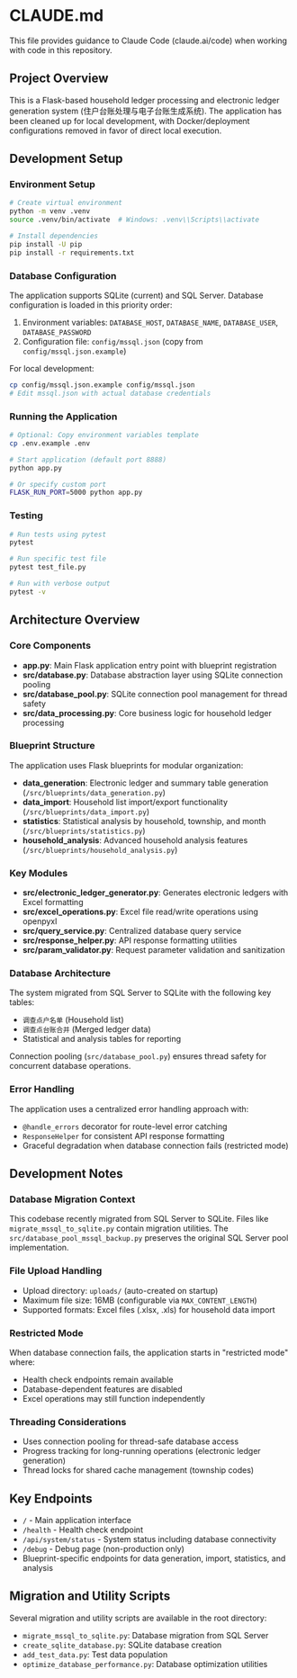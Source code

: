 # CLAUDE.md

This file provides guidance to Claude Code (claude.ai/code) when working with code in this repository.

## Project Overview

This is a Flask-based household ledger processing and electronic ledger generation system (住户台账处理与电子台账生成系统). The application has been cleaned up for local development, with Docker/deployment configurations removed in favor of direct local execution.

## Development Setup

### Environment Setup
```bash
# Create virtual environment
python -m venv .venv
source .venv/bin/activate  # Windows: .venv\\Scripts\\activate

# Install dependencies
pip install -U pip
pip install -r requirements.txt
```

### Database Configuration
The application supports SQLite (current) and SQL Server. Database configuration is loaded in this priority order:
1. Environment variables: `DATABASE_HOST`, `DATABASE_NAME`, `DATABASE_USER`, `DATABASE_PASSWORD`
2. Configuration file: `config/mssql.json` (copy from `config/mssql.json.example`)

For local development:
```bash
cp config/mssql.json.example config/mssql.json
# Edit mssql.json with actual database credentials
```

### Running the Application
```bash
# Optional: Copy environment variables template
cp .env.example .env

# Start application (default port 8888)
python app.py

# Or specify custom port
FLASK_RUN_PORT=5000 python app.py
```

### Testing
```bash
# Run tests using pytest
pytest

# Run specific test file
pytest test_file.py

# Run with verbose output
pytest -v
```

## Architecture Overview

### Core Components

- **app.py**: Main Flask application entry point with blueprint registration
- **src/database.py**: Database abstraction layer using SQLite connection pooling
- **src/database_pool.py**: SQLite connection pool management for thread safety
- **src/data_processing.py**: Core business logic for household ledger processing

### Blueprint Structure
The application uses Flask blueprints for modular organization:

- **data_generation**: Electronic ledger and summary table generation (`/src/blueprints/data_generation.py`)
- **data_import**: Household list import/export functionality (`/src/blueprints/data_import.py`)
- **statistics**: Statistical analysis by household, township, and month (`/src/blueprints/statistics.py`)
- **household_analysis**: Advanced household analysis features (`/src/blueprints/household_analysis.py`)

### Key Modules

- **src/electronic_ledger_generator.py**: Generates electronic ledgers with Excel formatting
- **src/excel_operations.py**: Excel file read/write operations using openpyxl
- **src/query_service.py**: Centralized database query service
- **src/response_helper.py**: API response formatting utilities
- **src/param_validator.py**: Request parameter validation and sanitization

### Database Architecture

The system migrated from SQL Server to SQLite with the following key tables:
- `调查点户名单` (Household list)
- `调查点台账合并` (Merged ledger data)
- Statistical and analysis tables for reporting

Connection pooling (`src/database_pool.py`) ensures thread safety for concurrent database operations.

### Error Handling

The application uses a centralized error handling approach with:
- `@handle_errors` decorator for route-level error catching
- `ResponseHelper` for consistent API response formatting
- Graceful degradation when database connection fails (restricted mode)

## Development Notes

### Database Migration Context
This codebase recently migrated from SQL Server to SQLite. Files like `migrate_mssql_to_sqlite.py` contain migration utilities. The `src/database_pool_mssql_backup.py` preserves the original SQL Server pool implementation.

### File Upload Handling
- Upload directory: `uploads/` (auto-created on startup)
- Maximum file size: 16MB (configurable via `MAX_CONTENT_LENGTH`)
- Supported formats: Excel files (.xlsx, .xls) for household data import

### Restricted Mode
When database connection fails, the application starts in "restricted mode" where:
- Health check endpoints remain available
- Database-dependent features are disabled
- Excel operations may still function independently

### Threading Considerations
- Uses connection pooling for thread-safe database access
- Progress tracking for long-running operations (electronic ledger generation)
- Thread locks for shared cache management (township codes)

## Key Endpoints

- `/` - Main application interface
- `/health` - Health check endpoint
- `/api/system/status` - System status including database connectivity
- `/debug` - Debug page (non-production only)
- Blueprint-specific endpoints for data generation, import, statistics, and analysis

## Migration and Utility Scripts

Several migration and utility scripts are available in the root directory:
- `migrate_mssql_to_sqlite.py`: Database migration from SQL Server
- `create_sqlite_database.py`: SQLite database creation
- `add_test_data.py`: Test data population
- `optimize_database_performance.py`: Database optimization utilities